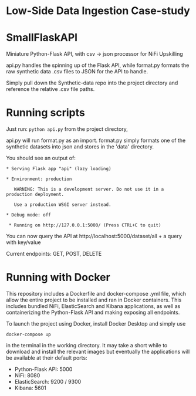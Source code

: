 # Low-Side Data Ingestion Case-study
# SmallFlaskAPI

Miniature Python-Flask API, with csv -> json processor for NiFi Upskilling 

api.py handles the spinning up of the Flask API, while format.py formats the raw synthetic data .csv files to JSON for the API to handle.

Simply pull down the Synthetic-data repo into the project directory and reference the relative .csv file paths.

# Running scripts

Just run:
  `python api.py`
from the project directory,

api.py will run format.py as an import. format.py simply formats one of the synthetic datasets into json and stores in the 
'data' directory.

You should see an output of:

`* Serving Flask app "api" (lazy loading)`

`* Environment: production`

`   WARNING: This is a development server. Do not use it in a production deployment.`

`   Use a production WSGI server instead.`

` * Debug mode: off `

` * Running on http://127.0.0.1:5000/ (Press CTRL+C to quit)`

 
 You can now query the API at http://localhost:5000/dataset/all + a query with key/value
 
 Current endpoints:
 GET, POST, DELETE
 
 # Running with Docker

 This repository includes a Dockerfile and docker-compose .yml file, which allow the entire project to be installed and ran in Docker containers. This includes bundled NiFi, ElasticSearch and Kibana applications, as well as containerizing the Python-Flask API and making exposing all endpoints.

 To launch the project using Docker, install Docker Desktop and simply use

 ` docker-compose up `

 in the terminal in the working directory. It may take a short while to download and install the relevant images but eventually the applications will be available at their default ports:

  - Python-Flask API: 5000
  - NiFi: 8080
  - ElasticSearch: 9200 / 9300
  - Kibana: 5601